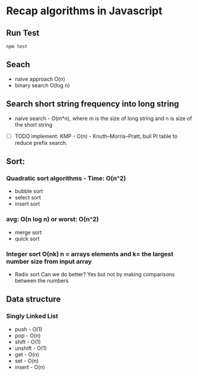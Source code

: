 # Recap algorithms in Javascript

## Run Test
``` shell
npm test
```

## Seach
- naive approach O(n)
- binary search O(log n)

## Search short string frequency into long string
- naive search - O(m*n), where m is the size of long string and n is size of the short string
- [ ] TODO implement: KMP - O(n) - Knuth–Morris–Pratt, buil PI table to reduce prefix search.

## Sort:
### Quadratic sort algorithms - Time: O(n^2)
- bubble sort
- select sort
- insert sort

### avg: O(n log n) or  worst: O(n^2)
- merge sort
- quick sort

### Integer sort O(nk) n = arrays elements and k= the largest number size from input array
- Radix sort 
Can we do better? Yes but not by making comparisons between the numbers

## Data structure
### Singly Linked List
- push - O(1)
- pop - O(n)
- shift - O(1)
- unshift - O(1)
- get - O(n)
- set - O(n)
- insert - O(n)